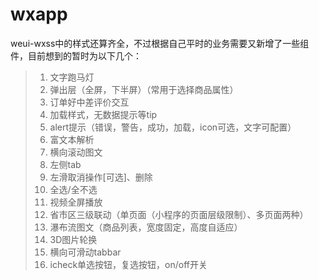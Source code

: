 ﻿# wxapp
weui-wxss中的样式还算齐全，不过根据自己平时的业务需要又新增了一些组件，目前想到的暂时为以下几个：
> 1. 文字跑马灯
> 2. 弹出层（全屏，下半屏）（常用于选择商品属性）
> 3. 订单好中差评价交互
> 4. 加载样式，无数据提示等tip
> 5. alert提示（错误，警告，成功，加载，icon可选，文字可配置）
> 6. 富文本解析
> 7. 横向滚动图文
> 8. 左侧tab
> 9. 左滑取消操作[可选]、删除
> 10. 全选/全不选
> 11. 视频全屏播放
> 12. 省市区三级联动（单页面（小程序的页面层级限制）、多页面两种）
> 13. 瀑布流图文（商品列表，宽度固定，高度自适应）
> 14. 3D图片轮换
> 15. 横向可滑动tabbar
> 16. icheck单选按钮，复选按钮，on/off开关
